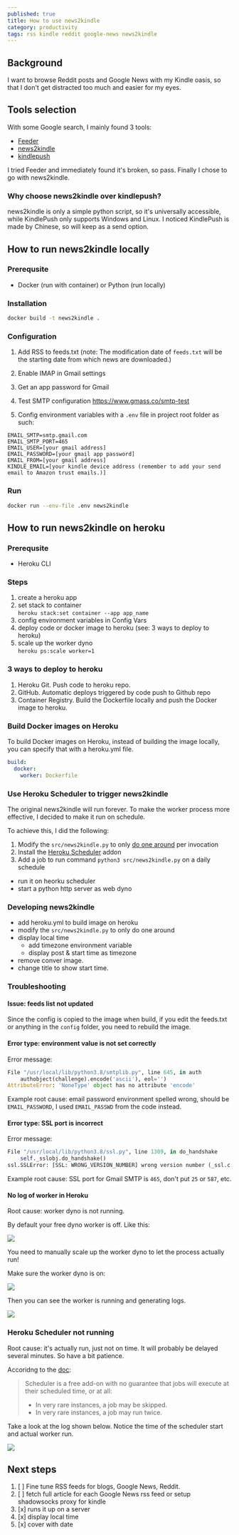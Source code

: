 ```yaml
---
published: true
title: How to use news2kindle
category: productivity
tags: rss kindle reddit google-news news2kindle
---
```


## Background

I want to browse Reddit posts and Google News with my Kindle oasis, so that I don't get distracted too much and easier for my eyes.

## Tools selection

With some Google search, I mainly found 3 tools:

- [Feeder](https://www.feeder.mobi/)
- [news2kindle](https://github.com/anteprandium/news2kindle)
- [kindlepush](https://github.com/zhengchun/kindlepush)

I tried Feeder and immediately found it's broken, so pass. Finally I chose to go with news2kindle.

### Why choose news2kindle over kindlepush?

news2kindle is only a simple python script, so it's universally accessible, while KindlePush only supports Windows and Linux. I noticed KindlePush is made by Chinese, so will keep as a send option.

## How to run news2kindle locally

### Prerequsite

- Docker (run with container) or Python (run locally)

### Installation

```sh
docker build -t news2kindle .
```

### Configuration

1. Add RSS to feeds.txt (note: The modification date of `feeds.txt` will be the starting date from which news are downloaded.)

2. Enable IMAP in Gmail settings

3. Get an app password for Gmail

4. Test SMTP configuration https://www.gmass.co/smtp-test

5. Config environment variables with a `.env` file in project root folder as such:

```
EMAIL_SMTP=smtp.gmail.com
EMAIL_SMTP_PORT=465
EMAIL_USER=[your gmail address]
EMAIL_PASSWORD=[your gmail app password]
EMAIL_FROM=[your gmail address]
KINDLE_EMAIL=[your kindle device address (remember to add your send email to Amazon trust emails.)]
```

### Run

```sh
docker run --env-file .env news2kindle
```

## How to run news2kindle on heroku

### Prerequsite

- Heroku CLI

### Steps

1. create a heroku app
1. set stack to container  
   `heroku stack:set container --app app_name`
1. config environment variables in Config Vars
1. deploy code or docker image to heroku (see: 3 ways to deploy to heroku)
1. scale up the worker dyno  
   `heroku ps:scale worker=1`

### 3 ways to deploy to heroku

1. Heroku Git. Push code to heroku repo.
1. GitHub. Automatic deploys triggered by code push to Github repo
1. Container Registry. Build the Dockerfile locally and push the Docker image to heroku.

### Build Docker images on Heroku

To build Docker images on Heroku, instead of building the image locally, you can specify that with a heroku.yml file.

```yml
build:
  docker:
    worker: Dockerfile
```

### Use Heroku Scheduler to trigger news2kindle

The original news2kindle will run forever. To make the worker process more effective, I decided to make it run on schedule.

To achieve this, I did the following:

1. Modify the `src/news2kindle.py` to only [do one around](https://github.com/goooooouwa/news2kindle/commit/e7b009ad48a688769ed5676a02a547c5b079f3bb) per invocation
1. Install the [Heroku Scheduler](https://devcenter.heroku.com/articles/scheduler) addon
1. Add a job to run command `python3 src/news2kindle.py` on a daily schedule

- run it on heorku scheduler
- start a python http server as web dyno

### Developing news2kindle

- add heroku.yml to build image on heroku
- modify the `src/news2kindle.py` to only do one around
- display local time
  - add timezone environment variable
  - display post & start time as timezone
- remove conver image.
- change title to show start time.

### Troubleshooting

#### Issue: feeds list not updated

Since the config is copied to the image when build, if you edit the feeds.txt or anything in the `config` folder, you need to rebuild the image.

#### Error type: environment value is not set correctly

Error message:

```python
File "/usr/local/lib/python3.8/smtplib.py", line 645, in auth
    authobject(challenge).encode('ascii'), eol='')
AttributeError: 'NoneType' object has no attribute 'encode'
```

Example root cause: email password environment spelled wrong, should be `EMAIL_PASSWORD`, I used `EMAIL_PASSWD` from the code instead.

#### Error type: SSL port is incorrect

Error message:

```python
File "/usr/local/lib/python3.8/ssl.py", line 1309, in do_handshake
    self._sslobj.do_handshake()
ssl.SSLError: [SSL: WRONG_VERSION_NUMBER] wrong version number (_ssl.c:1125)
```

Example root cause: SSL port for Gmail SMTP is `465`, don't put `25` or `587`, etc.

#### No log of worker in Heroku

Root cause: worker dyno is not running.

By default your free dyno worker is off. Like this:

![](https://goooooouwa.fun:8143/static/images/cfG11FS.png)

You need to manually scale up the worker dyno to let the process actually run!

Make sure the worker dyno is on:

![](https://goooooouwa.fun:8143/static/images/vr1HpVc.png)

Then you can see the worker is running and generating logs.

![](https://goooooouwa.fun:8143/static/images/eFlT8s5.png)

### Heroku Scheduler not running

Root cause: it's actually run, just not on time. It will probably be delayed several minutes. So have a bit patience.

Accoridng to the [doc](https://devcenter.heroku.com/articles/scheduler#known-issues-and-alternatives):

> Scheduler is a free add-on with no guarantee that jobs will execute at their scheduled time, or at all:
>
> - In very rare instances, a job may be skipped.
> - In very rare instances, a job may run twice.

Take a look at the log shown below. Notice the time of the scheduler start and actual worker run.

![](https://goooooouwa.fun:8143/static/images/Gb18CrL.png)

## Next steps

1. [ ] Fine tune RSS feeds for blogs, Google News, Reddit.
2. [ ] fetch full article for each Google News rss feed or setup shadowsocks proxy for kindle
3. [x] runs it up on a server
4. [x] display local time
5. [x] cover with date
